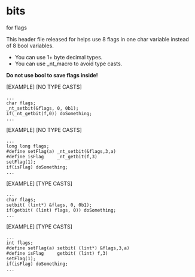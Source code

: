 # bits
for flags

This header file released for helps use 8 flags in one char variable instead of 8 bool variables.
- You can use 1+ byte decimal types.
- You can use _nt_macro to avoid type casts.

**Do not use bool to save flags inside!**

[EXAMPLE] [NO TYPE CASTS]
```
...
char flags;
_nt_setbit(&flags, 0, 0b1);
if(_nt_getbit(f,0)) doSomething;
...
```
[EXAMPLE] [NO TYPE CASTS]
```
...
long long flags;
#define setFlag(a) _nt_setbit(&flags,3,a)
#define isFlag     _nt_getbit(f,3)
setFlag(1);
if(isFlag) doSomething;
...
```
[EXAMPLE] [TYPE CASTS]
```
...
char flags;
setbit( (lint*) &flags, 0, 0b1);
if(getbit( (lint) flags, 0)) doSomething;
...
```
[EXAMPLE] [TYPE CASTS]
```
...
int flags;
#define setFlag(a) setbit( (lint*) &flags,3,a)
#define isFlag     getbit( (lint) f,3)
setFlag(1);
if(isFlag) doSomething;
...
```
